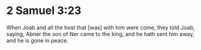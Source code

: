 # 2 Samuel 3:23

When Joab and all the host that [was] with him were come, they told Joab, saying, Abner the son of Ner came to the king, and he hath sent him away, and he is gone in peace.